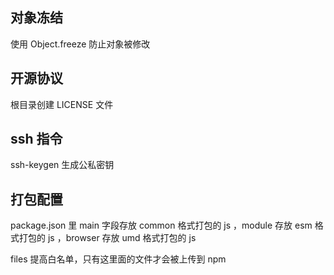 
## 对象冻结

使用 Object.freeze 防止对象被修改

## 开源协议

根目录创建 LICENSE 文件


## ssh 指令

ssh-keygen 生成公私密钥


## 打包配置

package.json 里 main 字段存放 common 格式打包的 js ，module 存放 esm 格式打包的 js ，browser 存放 umd 格式打包的 js 

files 提高白名单，只有这里面的文件才会被上传到 npm 